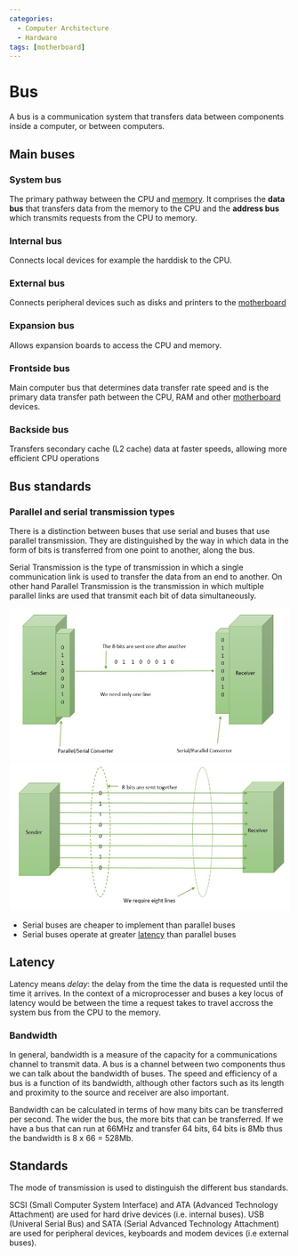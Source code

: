 ```yaml
---
categories:
  - Computer Architecture
  - Hardware
tags: [motherboard]
---
```


#

# Bus

A bus is a communication system that transfers data between components inside a computer, or between computers.

## Main buses

### System bus

The primary pathway between the CPU and [memory](Memory/Basics.md). It comprises the **data bus** that transfers data from the memory to the CPU and the **address bus** which transmits requests from the CPU to memory.

### Internal bus

Connects local devices for example the harddisk to the CPU.

### External bus

Connects peripheral devices such as disks and printers to the [motherboard](/Hardware/Motherboard.md)

### Expansion bus

Allows expansion boards to access the CPU and memory.

### Frontside bus

Main computer bus that determines data transfer rate speed and is the primary data transfer path between the CPU, RAM and other [motherboard](Motherboard.md) devices.

### Backside bus

Transfers secondary cache (L2 cache) data at faster speeds, allowing more efficient CPU operations

## Bus standards

### Parallel and serial transmission types

There is a distinction between buses that use serial and buses that use parallel transmission. They are distinguished by the way in which data in the form of bits is transferred from one point to another, along the bus.

Serial Transmission is the type of transmission in which a single communication link is used to transfer the data from an end to another. On other hand Parallel Transmission is the transmission in which multiple parallel links are used that transmit each bit of data simultaneously.

<img src="../img/serial-transmission.jpg" width="800px"/>
<img src="../img/parallel-transmission.jpg" width="800px"/>

- Serial buses are cheaper to implement than parallel buses
- Serial buses operate at greater [latency](/Hardware/Bus.md#latency) than parallel buses

## Latency

Latency means _delay_: the delay from the time the data is requested until the time it arrives. In the context of a microprocesser and buses a key locus of latency would be between the time a request takes to travel accross the system bus from the CPU to the memory.

### Bandwidth

In general, bandwidth is a measure of the capacity for a communications channel to transmit data. A bus is a channel between two components thus we can talk about the bandwidth of buses. The speed and efficiency of a bus is a function of its bandwidth, although other factors such as its length and proximity to the source and receiver are also important.

Bandwidth can be calculated in terms of how many bits can be transferred per second. The wider the bus, the more bits that can be transferred. If we have a bus that can run at 66MHz and transfer 64 bits, 64 bits is 8Mb thus the bandwidth is 8 x 66 = 528Mb.

## Standards

The mode of transmission is used to distinguish the different bus standards.

SCSI (Small Computer System Interface) and ATA (Advanced Technology Attachment) are used for hard drive devices (i.e. internal buses). USB (Univeral Serial Bus) and SATA (Serial Advanced Technology Attachment) are used for peripheral devices, keyboards and modem devices (i.e external buses).
